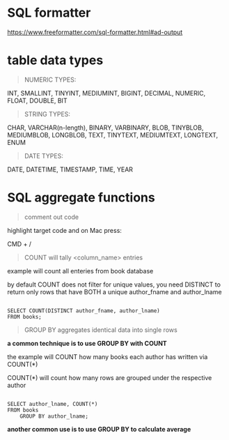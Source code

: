 # SQL formatter

https://www.freeformatter.com/sql-formatter.html#ad-output

# table data types

> NUMERIC TYPES:

INT, SMALLINT, TINYINT, MEDIUMINT,
BIGINT, DECIMAL, NUMERIC, FLOAT,
DOUBLE, BIT

> STRING TYPES:

CHAR, VARCHAR(n-length), BINARY, VARBINARY,
BLOB, TINYBLOB, MEDIUMBLOB, LONGBLOB,
TEXT, TINYTEXT, MEDIUMTEXT, LONGTEXT,
ENUM

> DATE TYPES:

DATE, DATETIME, TIMESTAMP, TIME,
YEAR

# SQL aggregate functions

> comment out code

highlight target code and on Mac press: 

CMD + / 

> COUNT will tally <column_name> entries

example will count all enteries from book database

by default COUNT does not filter for unique values, you need DISTINCT to return only rows that have BOTH a unique author_fname and author_lname

```

SELECT COUNT(DISTINCT author_fname, author_lname)
FROM books;

```

> GROUP BY aggregates identical data into single rows

**a common technique is to use GROUP BY with COUNT**

the example will COUNT how many books each author has written via COUNT(*) 

COUNT(*) will count how many rows are grouped under the respective author

```

SELECT author_lname, COUNT(*)
FROM books
	GROUP BY author_lname;

```

**another common use is to use GROUP BY to calculate average**

```



```



